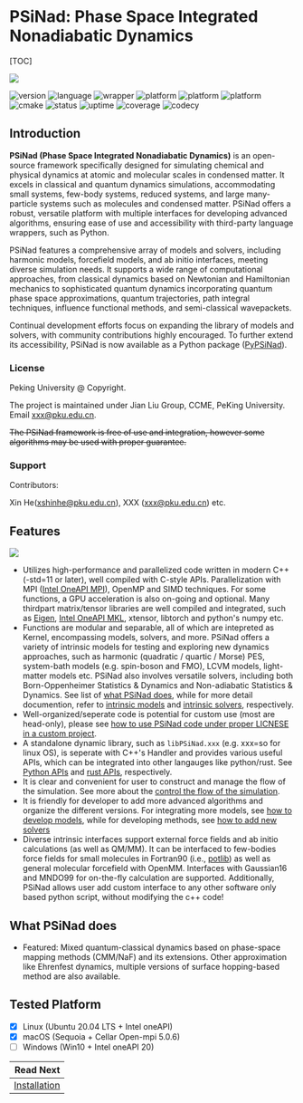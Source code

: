 # PSiNad: Phase Space Integrated Nonadiabatic Dynamics

[TOC]

![](docs/img/PSiNad.png)

![version](https://img.shields.io/badge/version-0.0.1-g)  ![language](https://img.shields.io/badge/language-c++-orange) ![wrapper](https://img.shields.io/badge/wrapper-python3-red) ![platform](https://img.shields.io/badge/platform-linux-lightgrey) ![platform](https://img.shields.io/badge/platform-macos-lightgrey) ![platform](https://img.shields.io/badge/platform-windows-lightgrey) ![cmake](https://img.shields.io/badge/cmake->3.16-yellow) ![status](https://img.shields.io/badge/status-up-blue) ![uptime](https://img.shields.io/badge/uptime-100%25-g) ![coverage](https://img.shields.io/badge/coverage-100%25-pink) ![codecy](https://img.shields.io/badge/codecy-B-g) 

## Introduction

**PSiNad (Phase Space Integrated Nonadiabatic Dynamics)** is an open-source framework specifically designed for simulating chemical and physical dynamics at atomic and molecular scales in condensed matter. It excels in classical and quantum dynamics simulations, accommodating small systems, few-body systems, reduced systems, and large many-particle systems such as molecules and condensed matter. PSiNad offers a robust, versatile platform with multiple interfaces for developing advanced algorithms, ensuring ease of use and accessibility with third-party language wrappers, such as Python.

PSiNad features a comprehensive array of models and solvers, including harmonic models, forcefield models, and ab initio interfaces, meeting diverse simulation needs. It supports a wide range of computational approaches, from classical dynamics based on Newtonian and Hamiltonian mechanics to sophisticated quantum dynamics incorporating quantum phase space approximations, quantum trajectories, path integral techniques, influence functional methods, and semi-classical wavepackets.

Continual development efforts focus on expanding the library of models and solvers, with community contributions highly encouraged. To further extend its accessibility, PSiNad is now available as a Python package ([PyPSiNad](docs/api/python.md)). 

### License

Peking University @ Copyright.

The project is maintained under Jian Liu Group, CCME, PeKing University. Email <xxx@pku.edu.cn>.

~~The PSiNad framework is free of use and integration, however some algorithms may be used with proper guarantee.~~

### Support

Contributors: 

Xin He(<xshinhe@pku.edu.cn>), XXX (<xxx@pku.edu.cn>) etc.

## Features

![](docs/img/Arch_PSiNad.png)

- Utilizes high-performance and parallelized code written in modern C++ (-std=11 or later), well compiled with C-style APIs. Parallelization with MPI ([Intel OneAPI MPI](https://www.intel.cn/content/www/cn/zh/developer/tools/oneapi/toolkits.html)), OpenMP and SIMD techniques. For some functions, a GPU acceleration is also on-going and optional. Many thirdpart matrix/tensor libraries are well compiled and integrated, such as [Eigen](https://eigen.tuxfamily.org
), [Intel OneAPI MKL](https://www.intel.cn/content/www/cn/zh/developer/tools/oneapi/toolkits.html), xtensor, libtorch and python's numpy etc.
- Functions are modular and separable, all of which are intepreted as Kernel, encompassing models, solvers, and more. PSiNad offers a variety of intrinsic models for testing and exploring new dynamics approaches, such as harmonic (quadratic / quartic / Morse) PES, system-bath models (e.g. spin-boson and FMO), LCVM models, light-matter models etc. PSiNad also involves versatile solvers, including both Born-Oppenheimer Statistics & Dynamics and Non-adiabatic Statistics & Dynamics. See list of [what PSiNad does](#autotoc_md3), while for more detail documention, refer to [intrinsic models](docs/manu/models.md) and [intrinsic solvers](docs/manu/solvers.md), respectively.
- Well-organized/seperate code is potential for custom use (most are head-only), please see [how to use PSiNad code under proper LICNESE in a custom project](docs/api/libs.md). 
- A standalone dynamic library, such as `libPSiNad.xxx` (e.g. xxx=so for linux OS), is seperate with C++'s Handler and provides various useful APIs, which can be integrated into other langauges like python/rust. See [Python APIs](docs/api/python.md) and [rust APIs](docs/api/rust.md), respectively.
- It is clear and convenient for user to construct and manage the flow of the simulation. See more about the [control the flow of the simulation](docs/manu/flow.md).
- It is friendly for developer to add more advanced algorithms and organize the different versions. For integrating more models, see [how to develop models](docs/dev/dev_models.md), while for developing methods, see [how to add new solvers](docs/dev/dev_solvers.md)
- Diverse intrinsic interfaces support external force fields and ab initio calculations (as well as QM/MM). It can be interfaced to few-bodies force fields for small molecules in Fortran90 (i.e., [potlib](https://comp.chem.umn.edu/potlib)) as well as general molecular forcefield with OpenMM. Interfaces with Gaussian16 and MNDO99 for on-the-fly calculation are supported. Additionally, PSiNad allows user add custom interface to any other software only based python script, without modifying the c++ code!

## What PSiNad does

<!-- - (TO DO) MD and MD-based techniques (i.e., enhenced sampling) for classical and molecular dynamics (Whatever, THX to Sihan Wang). -->
<!-- - PIMD (techniques) for statistics for Boltzman particle, Boson/Fermion, and multi-electronic-state systems (THX to Yu Zhai). -->
<!-- - Real-time dynamics: Full semi-classical dynamics up to the HK-IVR and LCSIVR(classical Wigner). Path-integral based RPMD, CMD, and PILD-variants (Whatever, THX to Sihan Wang). -->
<!-- - Quantum dynamics built on discrete basis with a dirty realization, such as DVR, multi-configuration time-dependent Hartree (MCTDH), and tensor decomposition methods. -->
<!-- - Quantum dynamics for system-bath problem built on influence functional, including Hierarchy equation of motion (HEOM), Stochastic Schrödinger equation (SSE), Path integral techniques (QCPI). Some approximation like Redfield equation is also supported. -->
<!-- - Featured: Quantum phase space approximation, classical-wavepackets and quantum hydrodynamics (TODO). -->
- Featured: Mixed quantum-classical dynamics based on phase-space mapping methods (CMM/NaF) and its extensions. Other approximation like Ehrenfest dynamics, multiple versions of surface hopping-based method are also available.
<!-- - Further to support ab initio calculation like Hartree-Fock/DFT realization. -->

## Tested Platform

- [x] Linux (Ubuntu 20.04 LTS + Intel oneAPI) 
- [x] macOS (Sequoia + Cellar Open-mpi 5.0.6) 
- [ ] Windows (Win10 + Intel oneAPI 20)

<div class="section_buttons">

|                        Read Next |
|---------------------------------:|
| [Installation](docs/installation.md) |

</div>

